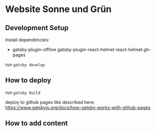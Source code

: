 # Website Sonne und Grün

## Development Setup
Install dependencies:
- gatsby-plugin-offline
gatsby-plugin-react-helmet react-helmet
gh-pages

run `gatsby develop`

## How to deploy
run `gatsby build`

deploy to github pages like described here: https://www.gatsbyjs.org/docs/how-gatsby-works-with-github-pages

## How to add content